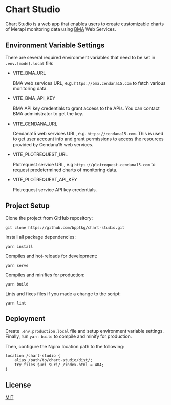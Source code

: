 # Chart Studio

Chart Studio is a web app that enables users to create customizable charts of
Merapi monitoring data using [BMA](https://bma.cendana15.com/) Web Services.

## Environment Variable Settings

There are several required environment variables that need to be set in
`.env.[mode].local` file:

- VITE_BMA_URL

  BMA web services URL, e.g. `https://bma.cendana15.com` to fetch various
  monitoring data.

- VITE_BMA_API_KEY

  BMA API key credentials to grant access to the APIs. You can contact BMA
  administrator to get the key.

- VITE_CENDANA_URL

  Cendana15 web services URL, e.g. `https://cendana15.com`. This is used to get
  user account info and grant permissions to access the resources provided by
  Cendana15 web services.

- VITE_PLOTREQUEST_URL

  Plotrequest service URL, e.g `https://plotrequest.cendana15.com` to request
  predetermined charts of monitoring data.

- VITE_PLOTREQUEST_API_KEY

  Plotrequest service API key credentials.

## Project Setup

Clone the project from GitHub repository:

    git clone https://github.com/bpptkg/chart-studio.git

Install all package dependencies:

    yarn install

Compiles and hot-reloads for development:

    yarn serve

Compiles and minifies for production:

    yarn build

Lints and fixes files if you made a change to the script:

    yarn lint

## Deployment

Create `.env.production.local` file and setup environment variable settings.
Finally, run `yarn build` to compile and minify for production.

Then, configure the Nginx location path to the following:

    location /chart-studio {
        alias /path/to/chart-studio/dist/;
        try_files $uri $uri/ /index.html = 404;
    }

## License

[MIT](https://github.com/bpptkg/chart-studio/blob/master/LICENSE)
